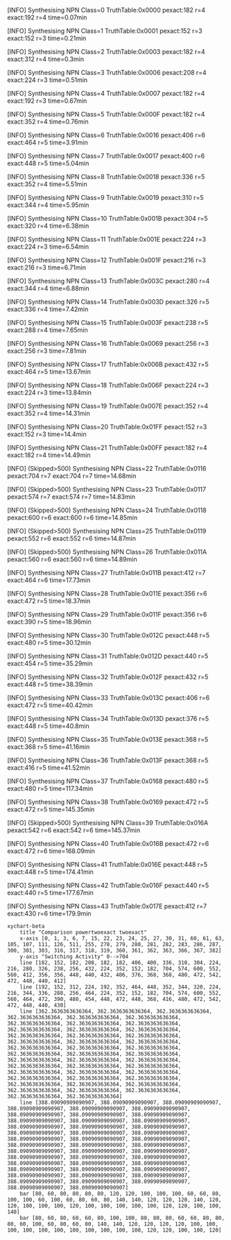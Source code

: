 [INFO] Synthesising NPN Class=0 TruthTable:0x0000 pexact:182 r=4 exact:192 r=4 time=0.07min 

[INFO] Synthesising NPN Class=1 TruthTable:0x0001 pexact:152 r=3 exact:152 r=3 time=0.21min 

[INFO] Synthesising NPN Class=2 TruthTable:0x0003 pexact:182 r=4 exact:312 r=4 time=0.3min 

[INFO] Synthesising NPN Class=3 TruthTable:0x0006 pexact:208 r=4 exact:224 r=3 time=0.51min 

[INFO] Synthesising NPN Class=4 TruthTable:0x0007 pexact:182 r=4 exact:192 r=3 time=0.67min 

[INFO] Synthesising NPN Class=5 TruthTable:0x000F pexact:182 r=4 exact:352 r=4 time=0.76min 

[INFO] Synthesising NPN Class=6 TruthTable:0x0016 pexact:406 r=6 exact:464 r=5 time=3.91min 

[INFO] Synthesising NPN Class=7 TruthTable:0x0017 pexact:400 r=6 exact:448 r=5 time=5.04min 

[INFO] Synthesising NPN Class=8 TruthTable:0x0018 pexact:336 r=5 exact:352 r=4 time=5.51min 

[INFO] Synthesising NPN Class=9 TruthTable:0x0019 pexact:310 r=5 exact:344 r=4 time=5.95min 

[INFO] Synthesising NPN Class=10 TruthTable:0x001B pexact:304 r=5 exact:320 r=4 time=6.38min 

[INFO] Synthesising NPN Class=11 TruthTable:0x001E pexact:224 r=3 exact:224 r=3 time=6.54min 

[INFO] Synthesising NPN Class=12 TruthTable:0x001F pexact:216 r=3 exact:216 r=3 time=6.71min 

[INFO] Synthesising NPN Class=13 TruthTable:0x003C pexact:280 r=4 exact:344 r=4 time=6.88min 

[INFO] Synthesising NPN Class=14 TruthTable:0x003D pexact:326 r=5 exact:336 r=4 time=7.42min 

[INFO] Synthesising NPN Class=15 TruthTable:0x003F pexact:238 r=5 exact:288 r=4 time=7.65min 

[INFO] Synthesising NPN Class=16 TruthTable:0x0069 pexact:256 r=3 exact:256 r=3 time=7.81min 

[INFO] Synthesising NPN Class=17 TruthTable:0x006B pexact:432 r=5 exact:464 r=5 time=13.67min 

[INFO] Synthesising NPN Class=18 TruthTable:0x006F pexact:224 r=3 exact:224 r=3 time=13.84min 

[INFO] Synthesising NPN Class=19 TruthTable:0x007E pexact:352 r=4 exact:352 r=4 time=14.31min 

[INFO] Synthesising NPN Class=20 TruthTable:0x01FF pexact:152 r=3 exact:152 r=3 time=14.4min 

[INFO] Synthesising NPN Class=21 TruthTable:0x00FF pexact:182 r=4 exact:182 r=4 time=14.49min 

[INFO] (Skipped>500)  Synthesising NPN Class=22 TruthTable:0x0116 pexact:704 r=7 exact:704 r=7 time=14.68min 

[INFO] (Skipped>500)  Synthesising NPN Class=23 TruthTable:0x0117 pexact:574 r=7 exact:574 r=7 time=14.83min 

[INFO] (Skipped>500)  Synthesising NPN Class=24 TruthTable:0x0118 pexact:600 r=6 exact:600 r=6 time=14.85min 

[INFO] (Skipped>500)  Synthesising NPN Class=25 TruthTable:0x0119 pexact:552 r=6 exact:552 r=6 time=14.87min 

[INFO] (Skipped>500)  Synthesising NPN Class=26 TruthTable:0x011A pexact:560 r=6 exact:560 r=6 time=14.89min 

[INFO] Synthesising NPN Class=27 TruthTable:0x011B pexact:412 r=7 exact:464 r=6 time=17.73min 

[INFO] Synthesising NPN Class=28 TruthTable:0x011E pexact:356 r=6 exact:472 r=5 time=18.37min 

[INFO] Synthesising NPN Class=29 TruthTable:0x011F pexact:356 r=6 exact:390 r=5 time=18.96min 

[INFO] Synthesising NPN Class=30 TruthTable:0x012C pexact:448 r=5 exact:480 r=5 time=30.12min 

[INFO] Synthesising NPN Class=31 TruthTable:0x012D pexact:440 r=5 exact:454 r=5 time=35.29min 

[INFO] Synthesising NPN Class=32 TruthTable:0x012F pexact:432 r=5 exact:448 r=5 time=38.39min 

[INFO] Synthesising NPN Class=33 TruthTable:0x013C pexact:406 r=6 exact:472 r=5 time=40.42min 

[INFO] Synthesising NPN Class=34 TruthTable:0x013D pexact:376 r=5 exact:448 r=5 time=40.8min 

[INFO] Synthesising NPN Class=35 TruthTable:0x013E pexact:368 r=5 exact:368 r=5 time=41.16min 

[INFO] Synthesising NPN Class=36 TruthTable:0x013F pexact:368 r=5 exact:416 r=5 time=41.52min 

[INFO] Synthesising NPN Class=37 TruthTable:0x0168 pexact:480 r=5 exact:480 r=5 time=117.34min 

[INFO] Synthesising NPN Class=38 TruthTable:0x0169 pexact:472 r=5 exact:472 r=5 time=145.35min 

[INFO] (Skipped>500)  Synthesising NPN Class=39 TruthTable:0x016A pexact:542 r=6 exact:542 r=6 time=145.37min 

[INFO] Synthesising NPN Class=40 TruthTable:0x016B pexact:472 r=6 exact:472 r=6 time=168.09min 

[INFO] Synthesising NPN Class=41 TruthTable:0x016E pexact:448 r=5 exact:448 r=5 time=174.41min 

[INFO] Synthesising NPN Class=42 TruthTable:0x016F pexact:440 r=5 exact:440 r=5 time=177.67min 

[INFO] Synthesising NPN Class=43 TruthTable:0x017E pexact:412 r=7 exact:430 r=6 time=179.9min 

```mermaid
xychart-beta
    title "Comparison powertwoexact twoexact"
    x-axis [0, 1, 3, 6, 7, 15, 22, 23, 24, 25, 27, 30, 31, 60, 61, 63, 105, 107, 111, 126, 511, 255, 278, 279, 280, 281, 282, 283, 286, 287, 300, 301, 303, 316, 317, 318, 319, 360, 361, 362, 363, 366, 367, 382]
    y-axis "Switching Activity" 0-->704
    line [182, 152, 182, 208, 182, 182, 406, 400, 336, 310, 304, 224, 216, 280, 326, 238, 256, 432, 224, 352, 152, 182, 704, 574, 600, 552, 560, 412, 356, 356, 448, 440, 432, 406, 376, 368, 368, 480, 472, 542, 472, 448, 440, 412]
    line [192, 152, 312, 224, 192, 352, 464, 448, 352, 344, 320, 224, 216, 344, 336, 288, 256, 464, 224, 352, 152, 182, 704, 574, 600, 552, 560, 464, 472, 390, 480, 454, 448, 472, 448, 368, 416, 480, 472, 542, 472, 448, 440, 430]
    line [362.3636363636364, 362.3636363636364, 362.3636363636364, 362.3636363636364, 362.3636363636364, 362.3636363636364, 362.3636363636364, 362.3636363636364, 362.3636363636364, 362.3636363636364, 362.3636363636364, 362.3636363636364, 362.3636363636364, 362.3636363636364, 362.3636363636364, 362.3636363636364, 362.3636363636364, 362.3636363636364, 362.3636363636364, 362.3636363636364, 362.3636363636364, 362.3636363636364, 362.3636363636364, 362.3636363636364, 362.3636363636364, 362.3636363636364, 362.3636363636364, 362.3636363636364, 362.3636363636364, 362.3636363636364, 362.3636363636364, 362.3636363636364, 362.3636363636364, 362.3636363636364, 362.3636363636364, 362.3636363636364, 362.3636363636364, 362.3636363636364, 362.3636363636364, 362.3636363636364, 362.3636363636364, 362.3636363636364, 362.3636363636364, 362.3636363636364]
    line [388.09090909090907, 388.09090909090907, 388.09090909090907, 388.09090909090907, 388.09090909090907, 388.09090909090907, 388.09090909090907, 388.09090909090907, 388.09090909090907, 388.09090909090907, 388.09090909090907, 388.09090909090907, 388.09090909090907, 388.09090909090907, 388.09090909090907, 388.09090909090907, 388.09090909090907, 388.09090909090907, 388.09090909090907, 388.09090909090907, 388.09090909090907, 388.09090909090907, 388.09090909090907, 388.09090909090907, 388.09090909090907, 388.09090909090907, 388.09090909090907, 388.09090909090907, 388.09090909090907, 388.09090909090907, 388.09090909090907, 388.09090909090907, 388.09090909090907, 388.09090909090907, 388.09090909090907, 388.09090909090907, 388.09090909090907, 388.09090909090907, 388.09090909090907, 388.09090909090907, 388.09090909090907, 388.09090909090907, 388.09090909090907, 388.09090909090907]
    bar [80, 60, 80, 80, 80, 80, 120, 120, 100, 100, 100, 60, 60, 80, 100, 100, 60, 100, 60, 80, 60, 80, 140, 140, 120, 120, 120, 140, 120, 120, 100, 100, 100, 120, 100, 100, 100, 100, 100, 120, 120, 100, 100, 140]
    bar [80, 60, 80, 60, 60, 80, 100, 100, 80, 80, 80, 60, 60, 80, 80, 80, 60, 100, 60, 80, 60, 80, 140, 140, 120, 120, 120, 120, 100, 100, 100, 100, 100, 100, 100, 100, 100, 100, 100, 120, 120, 100, 100, 120]
```

